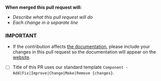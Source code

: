 **When merged this pull request will:**
- _Describe what this pull request will do_
- _Each change in a separate line_

### IMPORTANT
- If the contribution affects [the documentation](https://github.com/clustermod/CMF3/tree/master/docs), please include your changes in this pull request so the documentation will appear on the [website](https://cmf3.cluster-community.com/).
- [ ] Title of this PR uses our standard template `Component - Add|Fix|Improve|Change|Make|Remove {changes}`.
